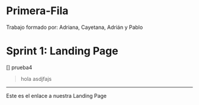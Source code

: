 # Primera-Fila

Trabajo formado por: Adriana, Cayetana, Adrián y Pablo

# Sprint 1: Landing Page
[] prueba4
>hola
>asdjfajs
---


Este es el enlace a nuestra Landing Page
